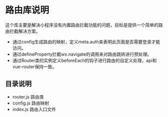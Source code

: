 # 路由库说明
这个库主要是解决小程序没有内置路由拦截功能的问题，目标是提供一个简单的路由拦截解决方案。

- 通过config生成路由的映射，定义meta.auth来表明此页面是否需要登录才能访问。
- 通过defineProperty拦截wx.navigate的调用来对路由跳转进行预处理。
- 通过Router类的实例定义beforeEach的钩子进行路由的自定义处理，api和vue-router保持一致。
  
## 目录说明
- router.js 路由类
- config.js 路由映射
- index.js 路由入口文件